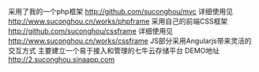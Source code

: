 采用了我的一个php框架 http://github.com/suconghou/mvc
详细使用见 http://www.suconghou.cn/works/phpframe
采用自己的前端CSS框架 http://github.com/suconghou/cssframe
详细使用见 http://www.suconghou.cn/works/cssframe
JS部分采用Angularjs带来灵活的交互方式
主要建立一个易于接入和管理的七牛云存储平台
DEMO地址
http://2.suconghou.sinaapp.com